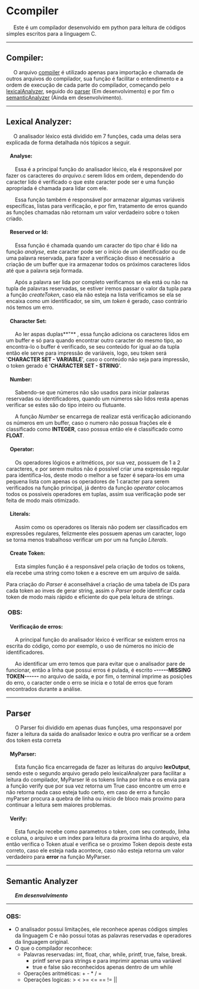 # Ccompiler

&nbsp;&nbsp;&nbsp;&nbsp;&nbsp;Este é um compilador desenvolvido em python para leitura de códigos simples escritos para a linguagem C.
___
## Compiler:
&nbsp;&nbsp;&nbsp;&nbsp;&nbsp;O arquivo [compiler](https://github.com/VitoReis/Ccompiler/blob/main/compiler.py) é utilizado apenas para importação e chamada de outros arquivos do compilador, sua função é facilitar o entendimento e a ordem de execução de cada parte do compilador, começando pelo [lexicalAnalyzer](https://github.com/VitoReis/Ccompiler/blob/main/lexicalAnalyzer.py), seguido do [parser]() (Em desenvolvimento) e por fim o [semanticAnalyzer]() (Ainda em desenvolvimento).
___

## Lexical Analyzer:
&nbsp;&nbsp;&nbsp;&nbsp;&nbsp;O analisador léxico está dividido em 7 funções, cada uma delas sera explicada de forma detalhada nós tópicos a seguir.

#### &nbsp;&nbsp;&nbsp;Analyse:
&nbsp;&nbsp;&nbsp;&nbsp;&nbsp;&nbsp;Essa é a principal função do analisador léxico, ela é responsável por fazer os caracteres do *arquivo.c* serem lidos em ordem, dependendo do caracter lido é verificado o que este caracter pode ser e uma função apropriada é chamada para lidar com ele.

&nbsp;&nbsp;&nbsp;&nbsp;&nbsp;&nbsp;Essa função também é responsável por armazenar algumas variáveis especificas, listas para verificação, e por fim, tratamento de erros quando as funções chamadas não retornam um valor verdadeiro sobre o token criado.

#### &nbsp;&nbsp;&nbsp;Reserved or Id:
&nbsp;&nbsp;&nbsp;&nbsp;&nbsp;&nbsp;Essa função é chamada quando um caracter do tipo char é lido na função *analyse*, este caracter pode ser o início de um identificador ou de uma palavra reservada, para fazer a verificação disso é necessário a criação de um buffer que ira armazenar todos os próximos caracteres lidos até que a palavra seja formada.

&nbsp;&nbsp;&nbsp;&nbsp;&nbsp;&nbsp;Após a palavra ser lida por completo verificamos se ela está ou não na tupla de palavras reservadas, se estiver iremos passar o valor da tupla para a função *createToken*, caso ela não esteja na lista verificamos se ela se encaixa como um identificador, se sim, um *token* é gerado, caso contrário nós temos um erro.

#### &nbsp;&nbsp;&nbsp;Character Set:
&nbsp;&nbsp;&nbsp;&nbsp;&nbsp;&nbsp;Ao ler aspas duplas**"** , essa função adiciona os caracteres lidos em um buffer e só para quando encontrar outro caracter do mesmo tipo, ao encontra-lo o buffer é verificado, se seu conteúdo for igual ao da tupla então ele serve para impressão de variáveis, logo, seu token será '**CHARACTER SET - VARIABLE**', caso o conteúdo não seja para impressão, o token gerado é '**CHARACTER SET - STRING**'.

#### &nbsp;&nbsp;&nbsp;Number:
&nbsp;&nbsp;&nbsp;&nbsp;&nbsp;&nbsp;Sabendo-se que números não são usados para iniciar palavras reservadas ou identificadores, quando um números são lidos resta apenas verificar se estes são do tipo inteiro ou flutuante.

&nbsp;&nbsp;&nbsp;&nbsp;&nbsp;&nbsp;A função *Number* se encarrega de realizar está verificação adicionando os números em um buffer, caso o numero não possua frações ele é classificado como **INTEGER**, caso possua então ele é classificado como **FLOAT**.

#### &nbsp;&nbsp;&nbsp;Operator:
&nbsp;&nbsp;&nbsp;&nbsp;&nbsp;&nbsp;Os operadores lógicos e aritméticos, por sua vez, possuem de 1 a 2 caracteres, e por serem muitos não é possível criar uma expressão regular para identifica-los, deste modo o melhor a se fazer é separa-los em uma pequena lista com apenas os operadores de 1 caracter para serem verificados na função principal, já dentro da função *operator* colocamos todos os possiveis operadores em tuplas, assim sua verificação pode ser feita de modo mais otimizado.

#### &nbsp;&nbsp;&nbsp;Literals:
&nbsp;&nbsp;&nbsp;&nbsp;&nbsp;&nbsp;Assim como os operadores os literais não podem ser classificados em expressões regulares, felizmente eles possuem apenas um caracter, logo se torna menos trabalhoso verificar um por um na função *Literals*.

#### &nbsp;&nbsp;&nbsp;Create Token:
&nbsp;&nbsp;&nbsp;&nbsp;&nbsp;&nbsp;Esta simples função é a responsável pela criação de todos os tokens, ela recebe uma string como token e a escreve em um arquivo de saída.

Para criação do *Parser* é aconselhável a criação de uma tabela de IDs para cada token ao inves de gerar string, assim o *Parser* pode identificar cada token de modo mais rápido e eficiente do que pela leitura de strings.
### &nbsp;OBS:
#### &nbsp;&nbsp;&nbsp;Verificação de erros:
&nbsp;&nbsp;&nbsp;&nbsp;&nbsp;&nbsp;A principal função do analisador léxico é verificar se existem erros na escrita do código, como por exemplo, o uso de números no início de identificadores.

&nbsp;&nbsp;&nbsp;&nbsp;&nbsp;&nbsp;Ao identificar um erro temos que para evitar que o analisador pare de funcionar, então a linha que possui erros é pulada, é escrito **------MISSING TOKEN------** no arquivo de saída, e por fim, o terminal imprime as posições do erro, o caracter onde o erro se inicia e o total de erros que foram encontrados durante a análise.

___
## Parser
&nbsp;&nbsp;&nbsp;&nbsp;&nbsp;&nbsp;O Parser foi dividido em apenas duas funções, uma responsavel por fazer a leitura da saida do analisador lexico e outra pro verificar se a ordem dos token esta correta

#### &nbsp;&nbsp;&nbsp;MyParser:
&nbsp;&nbsp;&nbsp;&nbsp;&nbsp;&nbsp;Esta função fica encarregada de fazer as leituras do arquivo **lexOutput**, sendo este o segundo arquivo gerado pelo lexicalAnalyzer para facilitar a leitura do compilador, MyParser lê os tokens linha por linha e os envia para a função verify que por sua vez retorna um True caso encontre um erro e não retorna nada caso esteja tudo certo, em caso de erro a função myParser procura a quebra de linha ou inicio de bloco mais proximo para continuar a leitura sem maiores problemas.

#### &nbsp;&nbsp;&nbsp;Verify:
&nbsp;&nbsp;&nbsp;&nbsp;&nbsp;&nbsp;Esta função recebe como parametros o token, com seu conteudo, linha e coluna, o arquivo e um index para leitura da proxima linha do arquivo, ela então verifica o Token atual e verifica se o proximo Token depois deste esta correto, caso ele esteja nada acontece, caso não esteja retorna um valor verdadeiro para **error** na função MyParser.
___
## Semantic Analyzer
&nbsp;&nbsp;&nbsp;&nbsp;&nbsp;&nbsp;_**Em desenvolvimento**_

___
### OBS:
* O analisador possui limitações, ele reconhece apenas códigos simples da linguagem C e não possui totas as palavras reservadas e operadores da linguagem original.
* O que o compilador reconhece:
  * Palavras reservadas: int, float, char, while, printf, true, false, break.
    * printf serve para strings e para imprimir apenas uma variável
    * true e false são reconhecidos apenas dentro de um while
  * Operações aritméticas: + - * / =
  * Operações logicas: > < >= <= == != ||